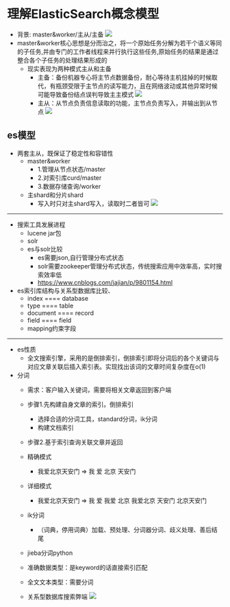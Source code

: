 # 理解ElasticSearch概念模型
 - 背景: master&worker/主从/主备
![](https://p1-juejin.byteimg.com/tos-cn-i-k3u1fbpfcp/35fce1fe748a4a26bc4634e84af9bd27~tplv-k3u1fbpfcp-watermark.image)
- master&worker核心思想是分而治之，将一个原始任务分解为若干个语义等同的子任务,并由专门的工作者线程来并行执行这些任务,原始任务的结果是通过整合各个子任务的处理结果形成的
 	- 现实表现为两种模式主从和主备
    	- 主备：备份机器专心将主节点数据备份，耐心等待主机挂掉的时候取代，有瓶颈受限于主节点的读写能力，且在网络波动或其他异常时候可能导致备份结点误判导致主主模式
        ![](https://p9-juejin.byteimg.com/tos-cn-i-k3u1fbpfcp/87c18b8189364456a9c30817f78f1fe0~tplv-k3u1fbpfcp-watermark.image)
    	- 主从：从节点负责信息读取的功能，主节点负责写入，并输出到从节点
        ![](https://p1-juejin.byteimg.com/tos-cn-i-k3u1fbpfcp/42f5936daa0e43f3bd20fc4e0d0aef75~tplv-k3u1fbpfcp-watermark.image)
## es模型
  - 两套主从，既保证了稳定性和容错性
  	- master&worker
    	- 1.管理从节点状态/master
        - 2.对索引库curd/master
        - 3.数据存储查询/worker
    - 主shard和分片shard
    	- 写入时只对主shard写入，读取时二者皆可
    ![](https://p6-juejin.byteimg.com/tos-cn-i-k3u1fbpfcp/bd2c959e4e554ea8a9e3f08ee9e487ba~tplv-k3u1fbpfcp-watermark.image)
----------------------------------------------
- 搜索工具发展进程
    - lucene jar包
    - solr
    - es与solr比较
      - es需要json,自行管理分布式状态
      - solr需要zookeeper管理分布式状态，传统搜索应用中效率高，实时搜索效率低
      - https://www.cnblogs.com/jajian/p/9801154.html
 - es索引库结构与关系型数据库比较、
 	- index ==== database
    - type  ==== table
    - document ==== record
    - field ==== field
    - mapping约束字段
-------------------------------------------------
 - es性质
 	- 全文搜索引擎，采用的是倒排索引，倒排索引即将分词后的各个关键词与对应文章关联后插入索引表。实现找出该词的文章时间复杂度在o(1)
 - 分词
    - 需求：客户输入关键词，需要将相关文章返回到客户端
    - 步骤1.先构建自身文章的索引。倒排索引
      - 选择合适的分词工具，standard分词，ik分词
      - 构建文档索引
    - 步骤2.基于索引查询关联文章并返回
    
    - 精确模式
      - 我爱北京天安门  =>  我 爱  北京  天安门
    - 详细模式
      - 我爱北京天安门  =>  我 爱 我爱 北京 我爱北京  天安门 北京天安门
    - ik分词
      - （词典，停用词典）加载、预处理、分词器分词、歧义处理、善后结尾 
    - jieba分词python
    - 准确数据类型：是keyword的话直接索引匹配
    - 全文文本类型：需要分词
    - 关系型数据库搜索弊端
![](https://p3-juejin.byteimg.com/tos-cn-i-k3u1fbpfcp/e111af9f8e5e4be3b39dcac9d20ddb2f~tplv-k3u1fbpfcp-watermark.image)
